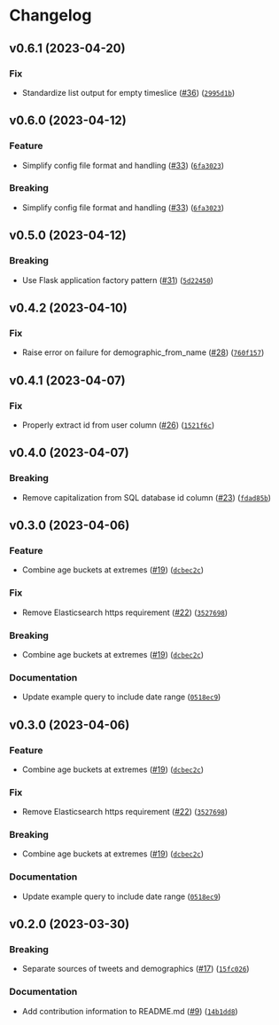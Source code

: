 # Changelog

<!--next-version-placeholder-->

## v0.6.1 (2023-04-20)
### Fix
* Standardize list output for empty timeslice ([#36](https://github.com/LazerLab/twitter-panel-api/issues/36)) ([`2995d1b`](https://github.com/LazerLab/twitter-panel-api/commit/2995d1b4541913affedb24bbb4f816cdd534b871))

## v0.6.0 (2023-04-12)
### Feature
* Simplify config file format and handling ([#33](https://github.com/LazerLab/twitter-panel-api/issues/33)) ([`6fa3023`](https://github.com/LazerLab/twitter-panel-api/commit/6fa3023383e9df9afb8351c6d6173d8068934396))

### Breaking
* Simplify config file format and handling ([#33](https://github.com/LazerLab/twitter-panel-api/issues/33)) ([`6fa3023`](https://github.com/LazerLab/twitter-panel-api/commit/6fa3023383e9df9afb8351c6d6173d8068934396))

## v0.5.0 (2023-04-12)
### Breaking
* Use Flask application factory pattern ([#31](https://github.com/LazerLab/twitter-panel-api/issues/31)) ([`5d22450`](https://github.com/LazerLab/twitter-panel-api/commit/5d224508b63f9d7e3bd6b4c91efd12b2428eec8d))

## v0.4.2 (2023-04-10)
### Fix
* Raise error on failure for demographic_from_name ([#28](https://github.com/LazerLab/twitter-panel-api/issues/28)) ([`760f157`](https://github.com/LazerLab/twitter-panel-api/commit/760f157143fb7e23f47400240351deccbda32a38))

## v0.4.1 (2023-04-07)
### Fix
* Properly extract id from user column ([#26](https://github.com/LazerLab/twitter-panel-api/issues/26)) ([`1521f6c`](https://github.com/LazerLab/twitter-panel-api/commit/1521f6c648da6653332d8fb1b5f0836ecb149afb))

## v0.4.0 (2023-04-07)
### Breaking
* Remove capitalization from SQL database id column ([#23](https://github.com/LazerLab/twitter-panel-api/issues/23)) ([`fdad85b`](https://github.com/LazerLab/twitter-panel-api/commit/fdad85b78d48a08e787f2f976d1478de1fd6f05a))

## v0.3.0 (2023-04-06)
### Feature
* Combine age buckets at extremes ([#19](https://github.com/LazerLab/twitter-panel-api/issues/19)) ([`dcbec2c`](https://github.com/LazerLab/twitter-panel-api/commit/dcbec2cb1dfb2a1ae2b890202cfd64af0e5bcd3c))

### Fix
* Remove Elasticsearch https requirement ([#22](https://github.com/LazerLab/twitter-panel-api/issues/22)) ([`3527698`](https://github.com/LazerLab/twitter-panel-api/commit/3527698fdd2145fedee6b27d263fa56f67093d73))

### Breaking
* Combine age buckets at extremes ([#19](https://github.com/LazerLab/twitter-panel-api/issues/19)) ([`dcbec2c`](https://github.com/LazerLab/twitter-panel-api/commit/dcbec2cb1dfb2a1ae2b890202cfd64af0e5bcd3c))

### Documentation
* Update example query to include date range ([`0518ec9`](https://github.com/LazerLab/twitter-panel-api/commit/0518ec92bccac2093e312c0ed17b6d7093be076e))

## v0.3.0 (2023-04-06)
### Feature
* Combine age buckets at extremes ([#19](https://github.com/LazerLab/twitter-panel-api/issues/19)) ([`dcbec2c`](https://github.com/LazerLab/twitter-panel-api/commit/dcbec2cb1dfb2a1ae2b890202cfd64af0e5bcd3c))

### Fix
* Remove Elasticsearch https requirement ([#22](https://github.com/LazerLab/twitter-panel-api/issues/22)) ([`3527698`](https://github.com/LazerLab/twitter-panel-api/commit/3527698fdd2145fedee6b27d263fa56f67093d73))

### Breaking
* Combine age buckets at extremes ([#19](https://github.com/LazerLab/twitter-panel-api/issues/19)) ([`dcbec2c`](https://github.com/LazerLab/twitter-panel-api/commit/dcbec2cb1dfb2a1ae2b890202cfd64af0e5bcd3c))

### Documentation
* Update example query to include date range ([`0518ec9`](https://github.com/LazerLab/twitter-panel-api/commit/0518ec92bccac2093e312c0ed17b6d7093be076e))

## v0.2.0 (2023-03-30)
### Breaking
* Separate sources of tweets and demographics ([#17](https://github.com/LazerLab/twitter-panel-api/issues/17)) ([`15fc026`](https://github.com/LazerLab/twitter-panel-api/commit/15fc026335851a39b164d2c8f730dd2ea7c2fb3f))

### Documentation
* Add contribution information to README.md ([#9](https://github.com/LazerLab/twitter-panel-api/issues/9)) ([`14b1dd8`](https://github.com/LazerLab/twitter-panel-api/commit/14b1dd8c1b25f5938d96f734350a5f6d6726d7e8))
